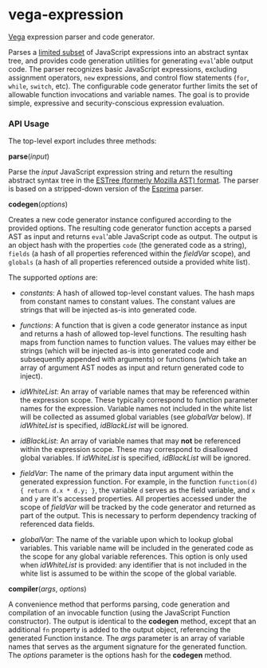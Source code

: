# vega-expression

[Vega](http://github.com/vega/vega) expression parser and code generator.

Parses a [limited subset](https://github.com/vega/vega/wiki/Expressions) of JavaScript expressions into an abstract syntax tree, and provides code generation utilities for generating `eval`'able output code. The parser recognizes basic JavaScript expressions, excluding assignment operators, `new` expressions, and control flow statements (`for`, `while`, `switch`, etc). The configurable code generator further limits the set of allowable function invocations and variable names. The goal is to provide simple, expressive and security-conscious expression evaluation.

### API Usage

The top-level export includes three methods:

<b>parse</b>(<i>input</i>)

Parse the _input_ JavaScript expression string and return the resulting abstract syntax tree in the [ESTree (formerly Mozilla AST) format](https://github.com/estree/estree). The parser is based on a stripped-down version of the [Esprima](http://esprima.org/) parser.

<b>codegen</b>(<i>options</i>)

Creates a new code generator instance configured according to the provided options. The resulting code generator function accepts a parsed AST as input and returns `eval`'able JavaScript code as output. The output is an object hash with the properties `code` (the generated code as a string), `fields` (a hash of all properties referenced within the _fieldVar_ scope), and `globals` (a hash of all properties referenced outside a provided white list).

The supported _options_ are:

* _constants_: A hash of allowed top-level constant values. The hash maps from constant names to constant values. The constant values are strings that will be injected as-is into generated code.

* _functions_: A function that is given a code generator instance as input and returns a hash of allowed top-level functions. The resulting hash maps from function names to function values. The values may either be strings (which will be injected as-is into generated code and subsequently appended with arguments) or functions (which take an array of argument AST nodes as input and return generated code to inject).

* _idWhiteList_: An array of variable names that may be referenced within the expression scope. These typically correspond to function parameter names for the expression. Variable names not included in the white list will be collected as assumed global variables (see _globalVar_ below). If _idWhiteList_ is specified, _idBlackList_ will be ignored.

* _idBlackList_: An array of variable names that may __not__ be referenced within the expression scope. These may correspond to disallowed global variables. If _idWhiteList_ is specified, _idBlackList_ will be ignored.

* _fieldVar_: The name of the primary data input argument within the generated expression function. For example, in the function `function(d) { return d.x * d.y; }`, the variable `d` serves as the field variable, and `x` and `y` are it's accessed properties. All properties accessed under the scope of _fieldVar_ will be tracked by the code generator and returned as part of the output. This is necessary to perform dependency tracking of referenced data fields.

* _globalVar_: The name of the variable upon which to lookup global variables. This variable name will be included in the generated code as the scope for any global variable references. This option is only used when _idWhiteList_ is provided: any identifier that is not included in the white list is assumed to be within the scope of the global variable.

<b>compiler</b>(<i>args</i>, <i>options</i>)

A convenience method that performs parsing, code generation and compilation of an invocable function (using the JavaScript Function constructor). The output is identical to the __codegen__ method, except that an additional `fn` property is added to the output object, referencing the generated Function instance. The _args_ parameter is an array of variable names that serves as the argument signature for the generated function. The _options_ parameter is the options hash for the __codegen__ method.
